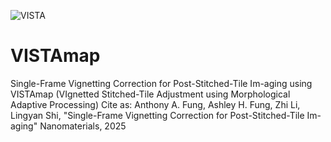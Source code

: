 ![VISTA](https://github.com/user-attachments/assets/53e41a14-73ed-4c18-bb22-f9b6126fd795)
# VISTAmap
Single-Frame Vignetting Correction for Post-Stitched-Tile Im-aging using VISTAmap (VIgnetted Stitched-Tile Adjustment using Morphological Adaptive Processing)
Cite as: Anthony A. Fung, Ashley H. Fung, Zhi Li, Lingyan Shi, "Single-Frame Vignetting Correction for Post-Stitched-Tile Im-aging" Nanomaterials, 2025 
